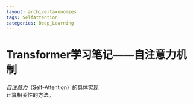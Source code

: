 ```yaml
---  
layout: archive-taxonomies  
tags: SelfAttention  
categories: Deep_Learning  
---  
```


# Transformer学习笔记——自注意力机制  
  
*自注意力*（Self-Attention）的具体实现  
计算相关性的方法。  

